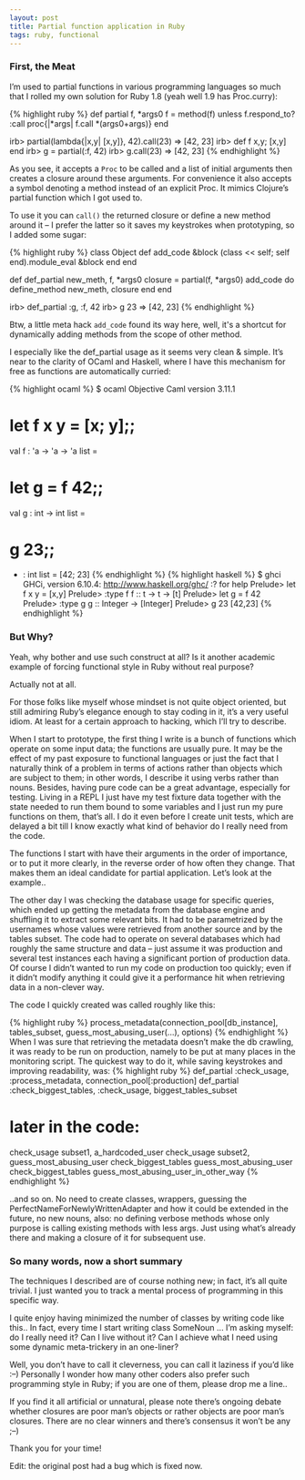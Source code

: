 ```yaml
---
layout: post
title: Partial function application in Ruby
tags: ruby, functional
---
```


### First, the Meat

I’m used to partial functions in various programming languages so much that I rolled my own solution for Ruby 1.8 (yeah well 1.9 has Proc.curry):

{% highlight ruby %}
def partial f, *args0
  f = method(f) unless f.respond_to? :call
  proc{|*args| f.call *(args0+args)}
end

irb> partial(lambda{|x,y| [x,y]}, 42).call(23)
=> [42, 23]
irb> def f x,y; [x,y] end
irb> g = partial(:f, 42)
irb> g.call(23)
=> [42, 23]
{% endhighlight %}

As you see, it accepts a `Proc` to be called and a list of initial arguments then creates a closure around these arguments. For convenience it also accepts a symbol denoting a method instead of an explicit Proc. It mimics Clojure’s partial function which I got used to.

To use it you can `call()` the returned closure or define a new method around it – I prefer the latter so it saves my keystrokes when prototyping, so I added some sugar:

{% highlight ruby %}
class Object
  def add_code &block
    (class << self; self end).module_eval &block
  end
end

def def_partial new_meth, f, *args0
  closure = partial(f, *args0)
  add_code do
    define_method new_meth, closure
  end
end

irb> def_partial :g, :f, 42
irb> g 23
 => [42, 23]
{% endhighlight %}

Btw, a little meta hack `add_code` found its way here, well, it's a shortcut for dynamically adding
methods from the scope of other method.

I especially like the def_partial usage as it seems very clean & simple. It’s near to the clarity of OCaml and Haskell, where I have this mechanism for free as functions are automatically curried:

{% highlight ocaml %}
$ ocaml
Objective Caml version 3.11.1
# let f x y = [x; y];;
val f : 'a -> 'a -> 'a list = <fun>
# let g = f 42;;
val g : int -> int list = <fun>
# g 23;;
- : int list = [42; 23]
{% endhighlight %}
{% highlight haskell %}
$ ghci
GHCi, version 6.10.4: http://www.haskell.org/ghc/  :? for help
Prelude> let f x y = [x,y]
Prelude> :type f
f :: t -> t -> [t]
Prelude> let g = f 42
Prelude> :type g
g :: Integer -> [Integer]
Prelude> g 23
[42,23]
{% endhighlight %}

### But Why?

Yeah, why bother and use such construct at all? Is it another academic example of forcing functional style in Ruby without real purpose?

Actually not at all.

For those folks like myself whose mindset is not quite object oriented, but still admiring Ruby’s elegance enough to stay coding in it, it’s a very useful idiom. At least for a certain approach to hacking, which I’ll try to describe.

When I start to prototype, the first thing I write is a bunch of functions which operate on some input data; the functions are usually pure. It may be the effect of my past exposure to functional languages or just the fact that I naturally think of a problem in terms of actions rather than objects which are subject to them; in other words, I describe it using verbs rather than nouns. Besides, having pure code can be a great advantage, especially for testing. Living in a REPL I just have my test fixture data together with the state needed to run them bound to some variables and I just run my pure functions on them, that’s all. I do it even before I create unit tests, which are delayed a bit till I know exactly what kind of behavior do I really need from the code.

The functions I start with have their arguments in the order of importance, or to put it more clearly, in the reverse order of how often they change. That makes them an ideal candidate for partial application. Let’s look at the example..

The other day I was checking the database usage for specific queries, which ended up getting the metadata from the database engine and shuffling it to extract some relevant bits. It had to be parametrized by the usernames whose values were retrieved from another source and by the tables subset. The code had to operate on several databases which had roughly the same structure and data – just assume it was production and several test instances each having a significant portion of production data. Of course I didn’t wanted to run my code on production too quickly; even if it didn’t modify anything it could give it a performance hit when retrieving data in a non-clever way.

The code I quickly created was called roughly like this:

{% highlight ruby %}
process_metadata(connection_pool[db_instance], tables_subset, 
                 guess_most_abusing_user(...), options)
{% endhighlight %}
When I was sure that retrieving the metadata doesn’t make the db crawling, it was ready to be run on production, namely to be put at many places in the monitoring script. The quickest way to do it, while saving keystrokes and improving readability, was:
{% highlight ruby %}
def_partial :check_usage, :process_metadata,
            connection_pool[:production]
def_partial :check_biggest_tables, :check_usage,
            biggest_tables_subset
# later in the code:
check_usage subset1, a_hardcoded_user
check_usage subset2, guess_most_abusing_user
check_biggest_tables guess_most_abusing_user
check_biggest_tables guess_most_abusing_user_in_other_way
{% endhighlight %}

..and so on. No need to create classes, wrappers, guessing the PerfectNameForNewlyWrittenAdapter and how it could be extended in the future, no new nouns, also: no defining verbose methods whose only purpose is calling existing methods with less args. Just using what’s already there and making a closure of it for subsequent use.

### So many words, now a short summary

The techniques I described are of course nothing new; in fact, it’s all quite trivial. I just wanted you to track a mental process of programming in this specific way.

I quite enjoy having minimized the number of classes by writing code like this.. In fact, every time I start writing class SomeNoun ... I’m asking myself: do I really need it? Can I live without it? Can I achieve what I need using some dynamic meta-trickery in an one-liner?

Well, you don’t have to call it cleverness, you can call it laziness if you’d like :–) Personally I wonder how many other coders also prefer such programming style in Ruby; if you are one of them, please drop me a line..

If you find it all artificial or unnatural, please note there’s ongoing debate whether closures are poor man’s objects or rather objects are poor man’s closures. There are no clear winners and there’s consensus it won’t be any ;–)

Thank you for your time!

Edit: the original post had a bug which is fixed now.
